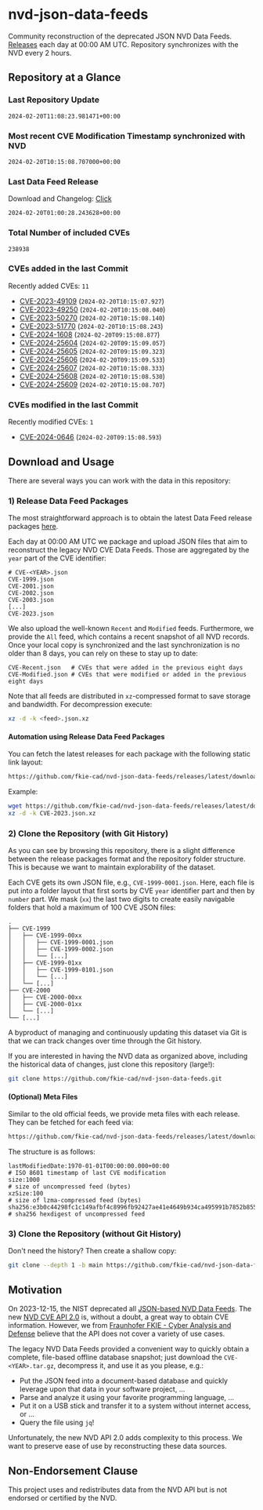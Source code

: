 # nvd-json-data-feeds

Community reconstruction of the deprecated JSON NVD Data Feeds. 
[Releases](https://github.com/fkie-cad/nvd-json-data-feeds/releases/latest) each day at 00:00 AM UTC.
Repository synchronizes with the NVD every 2 hours.

## Repository at a Glance

### Last Repository Update

```plain
2024-02-20T11:08:23.981471+00:00
```

### Most recent CVE Modification Timestamp synchronized with NVD

```plain
2024-02-20T10:15:08.707000+00:00
```

### Last Data Feed Release

Download and Changelog: [Click](https://github.com/fkie-cad/nvd-json-data-feeds/releases/latest)

```plain
2024-02-20T01:00:28.243628+00:00
```

### Total Number of included CVEs

```plain
238938
```

### CVEs added in the last Commit

Recently added CVEs: `11`

* [CVE-2023-49109](CVE-2023/CVE-2023-491xx/CVE-2023-49109.json) (`2024-02-20T10:15:07.927`)
* [CVE-2023-49250](CVE-2023/CVE-2023-492xx/CVE-2023-49250.json) (`2024-02-20T10:15:08.040`)
* [CVE-2023-50270](CVE-2023/CVE-2023-502xx/CVE-2023-50270.json) (`2024-02-20T10:15:08.140`)
* [CVE-2023-51770](CVE-2023/CVE-2023-517xx/CVE-2023-51770.json) (`2024-02-20T10:15:08.243`)
* [CVE-2024-1608](CVE-2024/CVE-2024-16xx/CVE-2024-1608.json) (`2024-02-20T09:15:08.877`)
* [CVE-2024-25604](CVE-2024/CVE-2024-256xx/CVE-2024-25604.json) (`2024-02-20T09:15:09.057`)
* [CVE-2024-25605](CVE-2024/CVE-2024-256xx/CVE-2024-25605.json) (`2024-02-20T09:15:09.323`)
* [CVE-2024-25606](CVE-2024/CVE-2024-256xx/CVE-2024-25606.json) (`2024-02-20T09:15:09.533`)
* [CVE-2024-25607](CVE-2024/CVE-2024-256xx/CVE-2024-25607.json) (`2024-02-20T10:15:08.333`)
* [CVE-2024-25608](CVE-2024/CVE-2024-256xx/CVE-2024-25608.json) (`2024-02-20T10:15:08.530`)
* [CVE-2024-25609](CVE-2024/CVE-2024-256xx/CVE-2024-25609.json) (`2024-02-20T10:15:08.707`)


### CVEs modified in the last Commit

Recently modified CVEs: `1`

* [CVE-2024-0646](CVE-2024/CVE-2024-06xx/CVE-2024-0646.json) (`2024-02-20T09:15:08.593`)


## Download and Usage

There are several ways you can work with the data in this repository:

### 1) Release Data Feed Packages

The most straightforward approach is to obtain the latest Data Feed release packages [here](https://github.com/fkie-cad/nvd-json-data-feeds/releases/latest).

Each day at 00:00 AM UTC we package and upload JSON files that aim to reconstruct the legacy NVD CVE Data Feeds.
Those are aggregated by the `year` part of the CVE identifier:

```
# CVE-<YEAR>.json
CVE-1999.json
CVE-2001.json
CVE-2002.json
CVE-2003.json
[...]
CVE-2023.json
```

We also upload the well-known `Recent` and `Modified` feeds.
Furthermore, we provide the `All` feed, which contains a recent snapshot of all NVD records.
Once your local copy is synchronized and the last synchronization is no older than 8 days, you can rely on these to stay up to date:

```plain
CVE-Recent.json   # CVEs that were added in the previous eight days
CVE-Modified.json # CVEs that were modified or added in the previous eight days
```

Note that all feeds are distributed in `xz`-compressed format to save storage and bandwidth.
For decompression execute:

```sh
xz -d -k <feed>.json.xz
```


#### Automation using Release Data Feed Packages

You can fetch the latest releases for each package with the following static link layout:

```sh
https://github.com/fkie-cad/nvd-json-data-feeds/releases/latest/download/CVE-<YEAR>.json.xz
```

Example:

```sh
wget https://github.com/fkie-cad/nvd-json-data-feeds/releases/latest/download/CVE-2023.json.xz
xz -d -k CVE-2023.json.xz
```



### 2) Clone the Repository (with Git History)

As you can see by browsing this repository, there is a slight difference between the release packages format and the repository folder structure.
This is because we want to maintain explorability of the dataset.

Each CVE gets its own JSON file, e.g., `CVE-1999-0001.json`.
Here, each file is put into a folder layout that first sorts by CVE `year` identifier part and then by `number` part.
We mask (`xx`) the last two digits to create easily navigable folders that hold a maximum of 100 CVE JSON files:

```plain
.
├── CVE-1999
│   ├── CVE-1999-00xx
│   │   ├── CVE-1999-0001.json
│   │   ├── CVE-1999-0002.json
│   │   └── [...]
│   ├── CVE-1999-01xx
│   │   ├── CVE-1999-0101.json
│   │   └── [...]
│   └── [...]
├── CVE-2000
│   ├── CVE-2000-00xx
│   ├── CVE-2000-01xx
│   └── [...]
└── [...]
```

A byproduct of managing and continuously updating this dataset via Git is that we can track changes over time through the Git history.

If you are interested in having the NVD data as organized above, including the historical data of changes, just clone this repository (large!):

```sh
git clone https://github.com/fkie-cad/nvd-json-data-feeds.git
```

#### (Optional) Meta Files

Similar to the old official feeds, we provide meta files with each release. They can be fetched for each feed via:

```sh
https://github.com/fkie-cad/nvd-json-data-feeds/releases/latest/download/CVE-<YEAR>.meta
```

The structure is as follows:

```plain
lastModifiedDate:1970-01-01T00:00:00.000+00:00                          # ISO 8601 timestamp of last CVE modification
size:1000                                                               # size of uncompressed feed (bytes)
xzSize:100                                                              # size of lzma-compressed feed (bytes)
sha256:e3b0c44298fc1c149afbf4c8996fb92427ae41e4649b934ca495991b7852b855 # sha256 hexdigest of uncompressed feed
```


### 3) Clone the Repository (without Git History)

Don't need the history? Then create a shallow copy:

```sh
git clone --depth 1 -b main https://github.com/fkie-cad/nvd-json-data-feeds.git
```

## Motivation

On 2023-12-15, the NIST deprecated all [JSON-based NVD Data Feeds](https://nvd.nist.gov/vuln/data-feeds#divRetirementBanner-1).
The new [NVD CVE API 2.0](https://nvd.nist.gov/developers/vulnerabilities) is, without a doubt, a great way to obtain CVE information.
However, we from [Fraunhofer FKIE - Cyber Analysis and Defense](https://www.fkie.fraunhofer.de/en/departments/cad.html) believe that the API does not cover a variety of use cases.

The legacy NVD Data Feeds provided a convenient way to quickly obtain a complete, file-based offline database snapshot; just download the `CVE-<YEAR>.tar.gz`, decompress it, and use it as you please, e.g.:

* Put the JSON feed into a document-based database and quickly leverage upon that data in your software project, ...
* Parse and analyze it using your favorite programming language, ...
* Put it on a USB stick and transfer it to a system without internet access, or ...
* Query the file using `jq`!

Unfortunately, the new NVD API 2.0 adds complexity to this process.
We want to preserve ease of use by reconstructing these data sources.

## Non-Endorsement Clause

This project uses and redistributes data from the NVD API but is not endorsed or certified by the NVD.